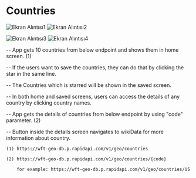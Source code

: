 # Countries
![Ekran Alıntısı1](https://user-images.githubusercontent.com/32748494/183294137-9cf8b0aa-84c6-479d-afa2-7e25e1c78e71.PNG)
![Ekran Alıntısı2](https://user-images.githubusercontent.com/32748494/183294141-697a4cd5-c765-49a5-b91c-4515be0de98b.PNG)

![Ekran Alıntısı3](https://user-images.githubusercontent.com/32748494/183294145-617a882f-f6a8-4936-885a-e63282bb904e.PNG)
![Ekran Alıntısı4](https://user-images.githubusercontent.com/32748494/183294146-192c02c1-2bc9-495e-9e34-1622bfb98f97.PNG)

-- App gets 10 countries from below endpoint and shows them in home screen. (1)

-- If the users want to save the countries, they can do that by clicking the star in the same line.

-- The Countries which is starred will be shown in the saved screen.

-- In both home and saved screens, users can access the details of any country by clicking country names.

-- App gets the details of countries from below endpoint by using "code" parameter. (2)

-- Button inside the details screen navigates to wikiData for more information about country.

    (1) https://wft-geo-db.p.rapidapi.com/v1/geo/countries

    (2) https://wft-geo-db.p.rapidapi.com/v1/geo/countries/{code}

        for example: https://wft-geo-db.p.rapidapi.com/v1/geo/countries/US
